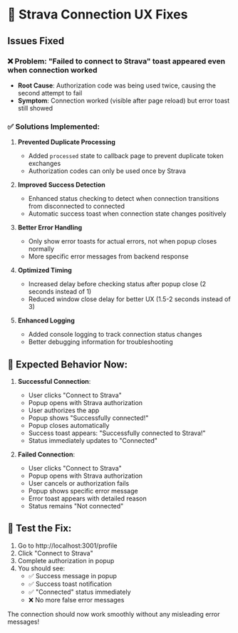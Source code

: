 # 🔧 Strava Connection UX Fixes

## Issues Fixed

### ❌ **Problem**: "Failed to connect to Strava" toast appeared even when connection worked
- **Root Cause**: Authorization code was being used twice, causing the second attempt to fail
- **Symptom**: Connection worked (visible after page reload) but error toast still showed

### ✅ **Solutions Implemented**:

1. **Prevented Duplicate Processing**
   - Added `processed` state to callback page to prevent duplicate token exchanges
   - Authorization codes can only be used once by Strava

2. **Improved Success Detection**
   - Enhanced status checking to detect when connection transitions from disconnected to connected
   - Automatic success toast when connection state changes positively

3. **Better Error Handling**
   - Only show error toasts for actual errors, not when popup closes normally
   - More specific error messages from backend response

4. **Optimized Timing**
   - Increased delay before checking status after popup close (2 seconds instead of 1)
   - Reduced window close delay for better UX (1.5-2 seconds instead of 3)

5. **Enhanced Logging**
   - Added console logging to track connection status changes
   - Better debugging information for troubleshooting

## 🎯 **Expected Behavior Now**:

1. **Successful Connection**:
   - User clicks "Connect to Strava"
   - Popup opens with Strava authorization
   - User authorizes the app
   - Popup shows "Successfully connected!" 
   - Popup closes automatically
   - Success toast appears: "Successfully connected to Strava!"
   - Status immediately updates to "Connected"

2. **Failed Connection**:
   - User clicks "Connect to Strava"
   - Popup opens with Strava authorization  
   - User cancels or authorization fails
   - Popup shows specific error message
   - Error toast appears with detailed reason
   - Status remains "Not connected"

## 🧪 **Test the Fix**:

1. Go to http://localhost:3001/profile
2. Click "Connect to Strava" 
3. Complete authorization in popup
4. You should see:
   - ✅ Success message in popup
   - ✅ Success toast notification
   - ✅ "Connected" status immediately
   - ❌ No more false error messages

The connection should now work smoothly without any misleading error messages!
